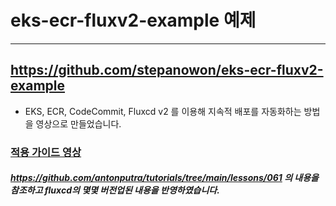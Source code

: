 # eks-ecr-fluxv2-example 예제
---
## https://github.com/stepanowon/eks-ecr-fluxv2-example
* EKS, ECR, CodeCommit, Fluxcd v2 를 이용해 지속적 배포를 자동화하는 방법을 영상으로 만들었습니다.

### [적용 가이드 영상](https://www.youtube.com/watch?v=Usvnt6DGj_4&list=PLv4e0riJxKefDJl925XrK5ghiI5yH1QG2&index=1)

##### https://github.com/antonputra/tutorials/tree/main/lessons/061 의 내용을 참조하고 fluxcd의 몇몇 버전업된 내용을 반영하였습니다.
